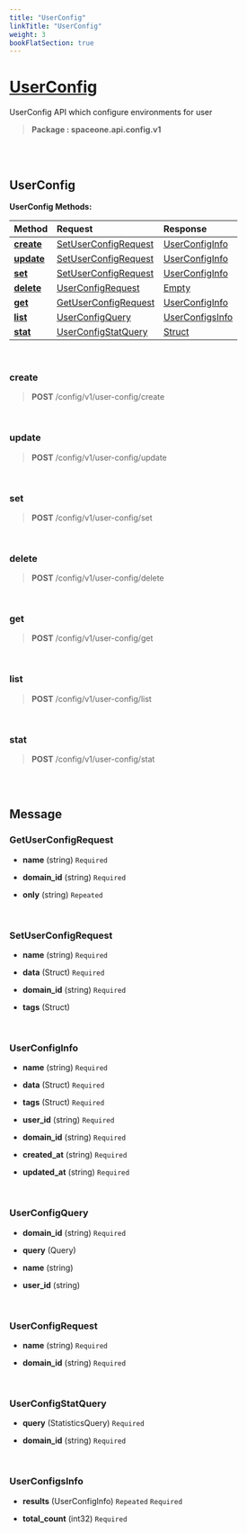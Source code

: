 ```yaml
---
title: "UserConfig"
linkTitle: "UserConfig"
weight: 3
bookFlatSection: true
---
```

# [UserConfig](#UserConfig)
UserConfig API which configure environments for user


>  **Package : spaceone.api.config.v1**

<br>
<br>

## UserConfig





**UserConfig Methods:**


| Method | Request | Response |
| :----- | :-------- | :-------- |
| [**create**](./UserConfig#create) | [SetUserConfigRequest](UserConfig#setuserconfigrequest) | [UserConfigInfo](UserConfig#userconfiginfo) |
| [**update**](./UserConfig#update) | [SetUserConfigRequest](UserConfig#setuserconfigrequest) | [UserConfigInfo](UserConfig#userconfiginfo) |
| [**set**](./UserConfig#set) | [SetUserConfigRequest](UserConfig#setuserconfigrequest) | [UserConfigInfo](UserConfig#userconfiginfo) |
| [**delete**](./UserConfig#delete) | [UserConfigRequest](UserConfig#userconfigrequest) | [Empty](UserConfig#empty) |
| [**get**](./UserConfig#get) | [GetUserConfigRequest](UserConfig#getuserconfigrequest) | [UserConfigInfo](UserConfig#userconfiginfo) |
| [**list**](./UserConfig#list) | [UserConfigQuery](UserConfig#userconfigquery) | [UserConfigsInfo](UserConfig#userconfigsinfo) |
| [**stat**](./UserConfig#stat) | [UserConfigStatQuery](UserConfig#userconfigstatquery) | [Struct](UserConfig#struct) |



    
<br>

### create





> **POST** /config/v1/user-config/create
>






    
<br>

### update





> **POST** /config/v1/user-config/update
>






    
<br>

### set





> **POST** /config/v1/user-config/set
>






    
<br>

### delete





> **POST** /config/v1/user-config/delete
>






    
<br>

### get





> **POST** /config/v1/user-config/get
>






    
<br>

### list





> **POST** /config/v1/user-config/list
>






    
<br>

### stat





> **POST** /config/v1/user-config/stat
>






    


<br>
<br>

## Message



### GetUserConfigRequest
* **name** (string)   `Required` 

    
* **domain_id** (string)   `Required` 

    
* **only** (string)  `Repeated`   

    <br>

### SetUserConfigRequest
* **name** (string)   `Required` 

    
* **data** (Struct)   `Required` 

    
* **domain_id** (string)   `Required` 

    
* **tags** (Struct)  

    <br>

### UserConfigInfo
* **name** (string)   `Required` 

    
* **data** (Struct)   `Required` 

    
* **tags** (Struct)   `Required` 

    
* **user_id** (string)   `Required` 

    
* **domain_id** (string)   `Required` 

    
* **created_at** (string)   `Required` 

    
* **updated_at** (string)   `Required` 

    <br>

### UserConfigQuery
* **domain_id** (string)   `Required` 

    
* **query** (Query)  

    
* **name** (string)  

    
* **user_id** (string)  

    <br>

### UserConfigRequest
* **name** (string)   `Required` 

    
* **domain_id** (string)   `Required` 

    <br>

### UserConfigStatQuery
* **query** (StatisticsQuery)   `Required` 

    
* **domain_id** (string)   `Required` 

    <br>

### UserConfigsInfo
* **results** (UserConfigInfo)  `Repeated`    `Required` 

    
* **total_count** (int32)   `Required` 

    <br>
